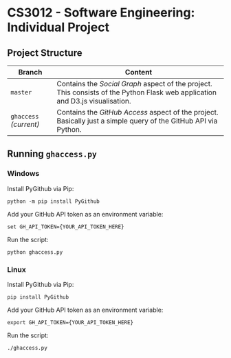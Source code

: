 # CS3012 - Software Engineering: Individual Project

## Project Structure

| Branch | Content |
| - | - |
| `master` | Contains the *Social Graph* aspect of the project. This consists of the Python Flask web application and D3.js visualisation. |
| `ghaccess` *(current)* | Contains the *GitHub Access* aspect of the project. Basically just a simple query of the GitHub API via Python. |

## Running `ghaccess.py`

### Windows

Install PyGithub via Pip:

```
python -m pip install PyGithub
```

Add your GitHub API token as an environment variable:

```
set GH_API_TOKEN={YOUR_API_TOKEN_HERE}
```

Run the script:

```
python ghaccess.py
```

### Linux

Install PyGithub via Pip:

```
pip install PyGithub
```

Add your GitHub API token as an environment variable:

```
export GH_API_TOKEN={YOUR_API_TOKEN_HERE}
```

Run the script:

```
./ghaccess.py
```
